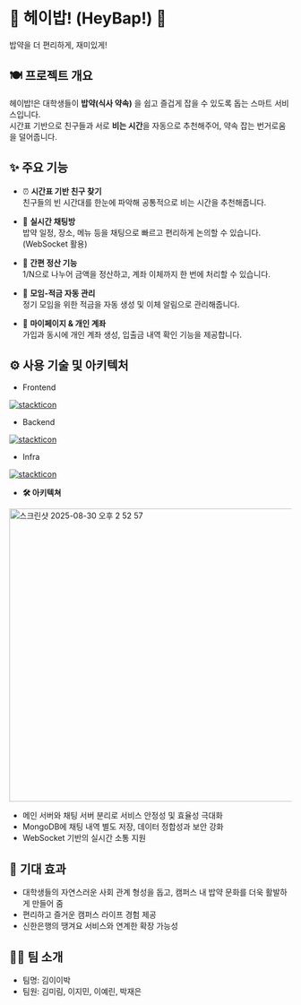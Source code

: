 # 🌟 헤이밥! (HeyBap!) 🌟
밥약을 더 편리하게, 재미있게!

## 🍽️ 프로젝트 개요  
헤이밥!은 대학생들이 **밥약(식사 약속)** 을 쉽고 즐겁게 잡을 수 있도록 돕는 스마트 서비스입니다.  
시간표 기반으로 친구들과 서로 **비는 시간**을 자동으로 추천해주어, 약속 잡는 번거로움을 덜어줍니다.


## ✨ 주요 기능  

- ⏰ **시간표 기반 친구 찾기**  
  친구들의 빈 시간대를 한눈에 파악해 공통적으로 비는 시간을 추천해줍니다.

- 💬 **실시간 채팅방**  
  밥약 일정, 장소, 메뉴 등을 채팅으로 빠르고 편리하게 논의할 수 있습니다. (WebSocket 활용)

- 💸 **간편 정산 기능**  
  1/N으로 나누어 금액을 정산하고, 계좌 이체까지 한 번에 처리할 수 있습니다.

- 🏦 **모임-적금 자동 관리**  
  정기 모임을 위한 적금을 자동 생성 및 이체 알림으로 관리해줍니다.

- 👤 **마이페이지 & 개인 계좌**  
  가입과 동시에 개인 계좌 생성, 입출금 내역 확인 기능을 제공합니다.

## ⚙️ 사용 기술 및 아키텍처  
- Frontend
  
[![stackticon](https://firebasestorage.googleapis.com/v0/b/stackticon-81399.appspot.com/o/images%2F1756533792002?alt=media&token=89369591-caa6-4ad1-8d5d-fe7f4bdc145f)](https://github.com/msdio/stackticon)
- Backend

[![stackticon](https://firebasestorage.googleapis.com/v0/b/stackticon-81399.appspot.com/o/images%2F1756534040867?alt=media&token=36100a04-05f8-435e-aab8-615c791ffb99)](https://github.com/msdio/stackticon)

- Infra

[![stackticon](https://firebasestorage.googleapis.com/v0/b/stackticon-81399.appspot.com/o/images%2F1756534122157?alt=media&token=75fa41f8-5b0d-4bff-a58c-3cddf0cabaf2)](https://github.com/msdio/stackticon)

- **🛠️ 아키텍쳐**

<img width="809" height="523" alt="스크린샷 2025-08-30 오후 2 52 57" src="https://github.com/user-attachments/assets/7609a1a9-511f-43d1-aca8-1a9d16df878a" />

- 메인 서버와 채팅 서버 분리로 서비스 안정성 및 효율성 극대화  
- MongoDB에 채팅 내역 별도 저장, 데이터 정합성과 보안 강화  
- WebSocket 기반의 실시간 소통 지원


## 🎯 기대 효과  

- 대학생들의 자연스러운 사회 관계 형성을 돕고, 캠퍼스 내 밥약 문화를 더욱 활발하게 만들어 줌
- 편리하고 즐거운 캠퍼스 라이프 경험 제공
- 신한은행의 땡겨요 서비스와 연계한 확장 가능성

## 🐻‍❄️ 팀 소개
- 팀명: 김이이박  
- 팀원: 김미림, 이지민, 이예린, 박재은  
